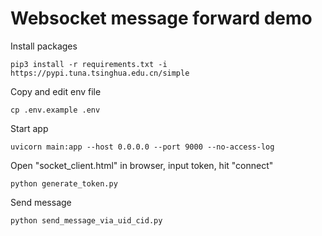 # Websocket message forward demo

Install packages

    pip3 install -r requirements.txt -i https://pypi.tuna.tsinghua.edu.cn/simple

Copy and edit env file

    cp .env.example .env

Start app

    uvicorn main:app --host 0.0.0.0 --port 9000 --no-access-log

Open "socket_client.html" in browser, input token, hit "connect"

    python generate_token.py

Send message

    python send_message_via_uid_cid.py

